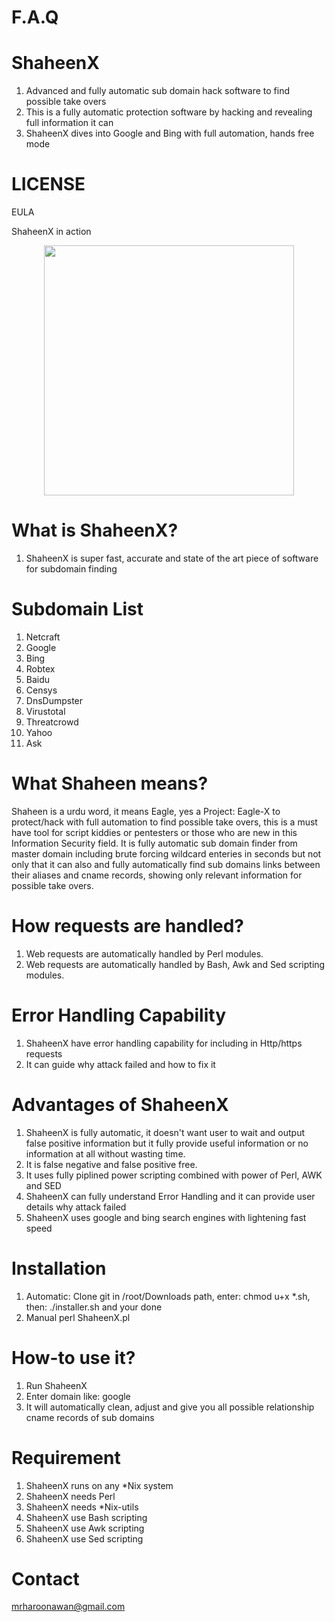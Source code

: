 # F.A.Q

# ShaheenX
1. Advanced and fully automatic sub domain hack software to find possible take overs
2. This is a fully automatic protection software by hacking and revealing full information it can
3. ShaheenX dives into Google and Bing with full automation, hands free mode

# LICENSE
EULA

ShaheenX in action
<div align="center">
    <img src="http://oi67.tinypic.com/9h53qg.jpg" width="400px"</img> 
</div>


# What is ShaheenX?
1. ShaheenX is super fast, accurate and state of the art piece of software for subdomain finding

# Subdomain List
1. Netcraft
2. Google
3. Bing
4. Robtex
5. Baidu
6. Censys
7. DnsDumpster
8. Virustotal
9. Threatcrowd
10. Yahoo
11. Ask

# What Shaheen means?
Shaheen is a urdu word, it means Eagle, yes a Project: Eagle-X to protect/hack with full automation to find possible 
take overs, this is a must have tool for script kiddies or pentesters or those who are new in this
Information Security field. It is fully automatic sub domain finder from master domain including brute forcing
wildcard enteries in seconds but not only that it can also and fully automatically find sub domains links between
their aliases and cname records, showing only relevant information for possible take overs.

# How requests are handled?
1. Web requests are automatically handled by Perl modules.
2. Web requests are automatically handled by Bash, Awk and Sed scripting modules.

# Error Handling Capability
1. ShaheenX have error handling capability for including in Http/https requests
2. It can guide why attack failed and how to fix it

# Advantages of ShaheenX
1. ShaheenX is fully automatic, it doesn't want user to wait and output false positive information but it fully provide useful 
information or no information at all without wasting time.
2. It is false negative and false positive free.
3. It uses fully piplined power scripting combined with power of Perl, AWK and SED
4. ShaheenX can fully understand Error Handling and it can provide user details why attack failed
5. ShaheenX uses google and bing search engines with lightening fast speed

# Installation
1. Automatic: Clone git in /root/Downloads path, enter: chmod u+x *.sh, then: ./installer.sh and your done
1. Manual perl ShaheenX.pl

# How-to use it?
1. Run ShaheenX 
2. Enter domain like: google
3. It will automatically clean, adjust and give you all possible relationship cname records of sub domains

# Requirement
1. ShaheenX runs on any *Nix system
3. ShaheenX needs Perl
4. ShaheenX needs *Nix-utils
5. ShaheenX use Bash scripting
6. ShaheenX use Awk scripting
7. ShaheenX use Sed scripting

# Contact
mrharoonawan@gmail.com
